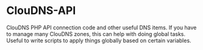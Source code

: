 # ClouDNS-API
ClouDNS PHP API connection code and other useful DNS items. If you have to manage many ClouDNS zones, this can help with doing global tasks. Useful to write scripts to apply things globally based on certain variables. 
